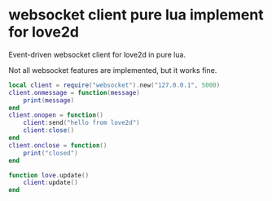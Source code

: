 # websocket client pure lua implement for love2d

Event-driven websocket client for love2d in pure lua.

Not all websocket features are implemented, but it works fine.

```lua
local client = require("websocket").new("127.0.0.1", 5000)
client.onmessage = function(message)
    print(message)
end
client.onopen = function()
    client:send("hello from love2d")
    client:close()
end
client.onclose = function()
    print("closed")
end

function love.update()
    client:update()
end
```
